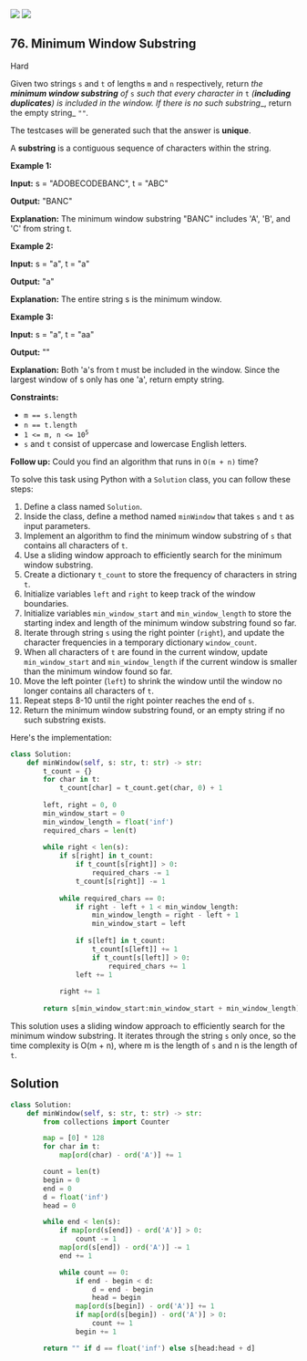 [![](https://img.shields.io/github/stars/javadev/LeetCode-in-All?label=Stars&style=flat-square)](https://github.com/javadev/LeetCode-in-All)
[![](https://img.shields.io/github/forks/javadev/LeetCode-in-All?label=Fork%20me%20on%20GitHub%20&style=flat-square)](https://github.com/javadev/LeetCode-in-All/fork)

## 76\. Minimum Window Substring

Hard

Given two strings `s` and `t` of lengths `m` and `n` respectively, return _the **minimum window substring** of_ `s` _such that every character in_ `t` _(**including duplicates**) is included in the window. If there is no such substring__, return the empty string_ `""`_._

The testcases will be generated such that the answer is **unique**.

A **substring** is a contiguous sequence of characters within the string.

**Example 1:**

**Input:** s = "ADOBECODEBANC", t = "ABC"

**Output:** "BANC"

**Explanation:** The minimum window substring "BANC" includes 'A', 'B', and 'C' from string t. 

**Example 2:**

**Input:** s = "a", t = "a"

**Output:** "a"

**Explanation:** The entire string s is the minimum window. 

**Example 3:**

**Input:** s = "a", t = "aa"

**Output:** ""

**Explanation:** Both 'a's from t must be included in the window. Since the largest window of s only has one 'a', return empty string. 

**Constraints:**

*   `m == s.length`
*   `n == t.length`
*   <code>1 <= m, n <= 10<sup>5</sup></code>
*   `s` and `t` consist of uppercase and lowercase English letters.

**Follow up:** Could you find an algorithm that runs in `O(m + n)` time?

To solve this task using Python with a `Solution` class, you can follow these steps:

1. Define a class named `Solution`.
2. Inside the class, define a method named `minWindow` that takes `s` and `t` as input parameters.
3. Implement an algorithm to find the minimum window substring of `s` that contains all characters of `t`.
4. Use a sliding window approach to efficiently search for the minimum window substring.
5. Create a dictionary `t_count` to store the frequency of characters in string `t`.
6. Initialize variables `left` and `right` to keep track of the window boundaries.
7. Initialize variables `min_window_start` and `min_window_length` to store the starting index and length of the minimum window substring found so far.
8. Iterate through string `s` using the right pointer (`right`), and update the character frequencies in a temporary dictionary `window_count`.
9. When all characters of `t` are found in the current window, update `min_window_start` and `min_window_length` if the current window is smaller than the minimum window found so far.
10. Move the left pointer (`left`) to shrink the window until the window no longer contains all characters of `t`.
11. Repeat steps 8-10 until the right pointer reaches the end of `s`.
12. Return the minimum window substring found, or an empty string if no such substring exists.

Here's the implementation:

```python
class Solution:
    def minWindow(self, s: str, t: str) -> str:
        t_count = {}
        for char in t:
            t_count[char] = t_count.get(char, 0) + 1
        
        left, right = 0, 0
        min_window_start = 0
        min_window_length = float('inf')
        required_chars = len(t)
        
        while right < len(s):
            if s[right] in t_count:
                if t_count[s[right]] > 0:
                    required_chars -= 1
                t_count[s[right]] -= 1
            
            while required_chars == 0:
                if right - left + 1 < min_window_length:
                    min_window_length = right - left + 1
                    min_window_start = left
                
                if s[left] in t_count:
                    t_count[s[left]] += 1
                    if t_count[s[left]] > 0:
                        required_chars += 1
                left += 1
            
            right += 1
        
        return s[min_window_start:min_window_start + min_window_length] if min_window_length != float('inf') else ""
```

This solution uses a sliding window approach to efficiently search for the minimum window substring. It iterates through the string `s` only once, so the time complexity is O(m + n), where m is the length of `s` and n is the length of `t`.

## Solution

```python
class Solution:
    def minWindow(self, s: str, t: str) -> str:
        from collections import Counter

        map = [0] * 128
        for char in t:
            map[ord(char) - ord('A')] += 1

        count = len(t)
        begin = 0
        end = 0
        d = float('inf')
        head = 0

        while end < len(s):
            if map[ord(s[end]) - ord('A')] > 0:
                count -= 1
            map[ord(s[end]) - ord('A')] -= 1
            end += 1

            while count == 0:
                if end - begin < d:
                    d = end - begin
                    head = begin
                map[ord(s[begin]) - ord('A')] += 1
                if map[ord(s[begin]) - ord('A')] > 0:
                    count += 1
                begin += 1

        return "" if d == float('inf') else s[head:head + d]
```